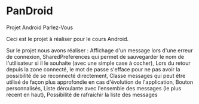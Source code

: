 PanDroid
========

Projet Android Parlez-Vous

Ceci est le projet à réaliser pour le cours Android.

Sur le projet nous avons réaliser :
  Affichage d'un message lors d'une erreur de connexion,
  SharedPreferences qui permet de sauvegarder le nom de l'utilisateur si il le souhaite (avec une simple case à cocher),
  Lors du retour depuis la zone connecté, le mot de passe s'efface pour ne pas avoir la possibilité de se reconnecté directement,
  Classe messages qui peut être utilisé de façon plus approfondie en cas d'évolution de l'application,
  Bouton personnalisés,
  Liste déroulante avec l'ensemble des messages (le plus récent en haut),
  Possibilité de rafraichir la liste des messages
